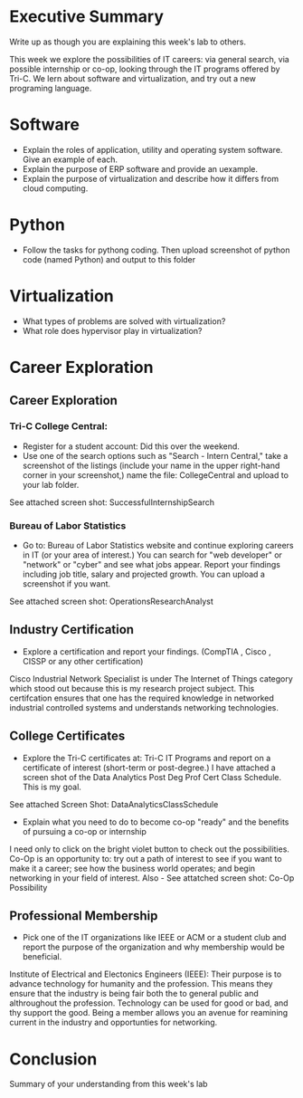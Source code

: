 # Executive Summary
Write up as though you are explaining this week's lab to others.

This week we explore the possibilities of IT careers: via general search, via possible internship or co-op, looking through the IT programs offered by Tri-C. We lern about software and virtualization, and try out a new programing language. 

# Software
* Explain the roles of application, utility and operating system software. Give an example of each.
* Explain the purpose of ERP software and provide an uexample.
* Explain the purpose of virtualization and describe how it differs from cloud computing.

# Python
* Follow the tasks for pythong coding. Then upload screenshot of python code (named Python) and output to this folder

# Virtualization
* What types of problems are solved with virtualization?
* What role does hypervisor play in virtualization?

# Career Exploration
## Career Exploration
### Tri-C College Central:
* Register for a student account: Did this over the weekend.
* Use one of the search options such as "Search - Intern Central," take a screenshot of the listings (include your name in the upper right-hand corner in your screenshot,) name the file: CollegeCentral and upload to your lab folder.

See attached screen shot: SuccessfulInternshipSearch

### Bureau of Labor Statistics
* Go to: Bureau of Labor Statistics website and continue exploring careers in IT (or your area of interest.) You can search for "web developer" or "network" or "cyber" and see what jobs appear. Report your findings including job title, salary and projected growth. You can upload a screenshot if you want.

See attached screen shot: OperationsResearchAnalyst

## Industry Certification
* Explore a certification and report your findings. (CompTIA , Cisco , CISSP or any other certification)

Cisco Industrial Network Specialist is under The Internet of Things category which stood out because this is my research project subject. This certifcation ensures that one has the required knowledge in networked industrial controlled systems and understands networking technologies.

## College Certificates
* Explore the Tri-C certificates at: Tri-C IT Programs and report on a certificate of interest (short-term or post-degree.)
I have attached a screen shot of the Data Analytics Post Deg Prof Cert Class Schedule. This is my goal.

See attached Screen Shot: DataAnalyticsClassSchedule

* Explain what you need to do to become co-op "ready" and the benefits of pursuing a co-op or internship

I need only to click on the bright violet button to check out the possibilities. Co-Op is an opportunity to: try out a path of interest to see if you want to make it a career; see how the business world operates; and begin networking in your field of interest. Also - See attatched screen shot: Co-Op Possibility

## Professional Membership
* Pick one of the IT organizations like IEEE or ACM or a student club and report the purpose of the organization and why membership would be beneficial.

Institute of Electrical and Electonics Engineers (IEEE): Their purpose is to advance technology for humanity and the  profession. This means they ensure that the industry is being fair both the to general public and althroughout the profession. Technology can be used for good or bad, and thy support the good. Being a member allows you an avenue for reamining current in the industry and opportunties for networking.

# Conclusion
Summary of your understanding from this week's lab
